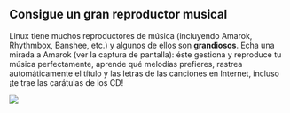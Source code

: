 <?php require("../../entete.php"); ?> <?php require("../../base.php"); ?>

<div id="corps">

<h2>Consigue un gran reproductor musical</h2>

<p>Linux tiene muchos reproductores de música (incluyendo Amarok, Rhythmbox, Banshee, etc.) y algunos de ellos son <b>grandiosos</b>. Echa una mirada a Amarok (ver la captura de pantalla): éste gestiona y reproduce tu música perfectamente, aprende qué melodías prefieres, rastrea automáticamente el título y las letras de las canciones en Internet, incluso ¡te trae las carátulas de los CD!</p>

<img src="Images/amarok.png" />

</div>


